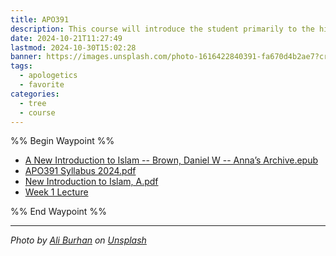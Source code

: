 ```yaml
---
title: APO391
description: This course will introduce the student primarily to the history and theology of the religion of Islam. Special emphasis will be given to topics such as the life of Mohammad, the Qur'an and the "Golden Age of Islam" (10th-13th centuries). The course will also include introductory information on Christian apologetics to Muslims.
date: 2024-10-21T11:27:49
lastmod: 2024-10-30T15:02:28
banner: https://images.unsplash.com/photo-1616422840391-fa670d4b2ae7?crop=entropy&cs=tinysrgb&fit=max&fm=jpg&ixid=M3wzNjAwOTd8MHwxfHNlYXJjaHw3fHxpc2xhbXxlbnwwfDB8fHwxNzI5OTgxNDA2fDA&ixlib=rb-4.0.3&q=80&w=1080
tags:
  - apologetics
  - favorite
categories:
  - tree
  - course
---
```

  
%% Begin Waypoint %%  
- [A New Introduction to Islam -- Brown, Daniel W -- Anna’s Archive.epub](./A%20New%20Introduction%20to%20Islam%20--%20Brown,%20Daniel%20W%20--%20Anna%E2%80%99s%20Archive.epub.md)  
- [APO391 Syllabus 2024.pdf](./APO391%20Syllabus%202024.pdf)  
- [New Introduction to Islam, A.pdf](./New%20Introduction%20to%20Islam,%20A.pdf)  
- [Week 1 Lecture](./Week%201%20Lecture.md)  
  
%% End Waypoint %%  
  
---  
  
*Photo by [Ali Burhan](https://unsplash.com/@cahiwak?utm_source=Obsidian%20Image%20Inserter%20Plugin&utm_medium=referral) on [Unsplash](https://unsplash.com/?utm_source=Obsidian%20Image%20Inserter%20Plugin&utm_medium=referral)*  
